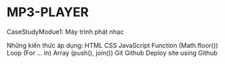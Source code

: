 # MP3-PLAYER
CaseStudyModue1: Máy trình phát nhạc

Những kiến thức áp dụng:
HTML
CSS
JavaScript
Function (Math.floor())
Loop (For ... in)
Array (push(), join())
Git
Github
Deploy site using Github  
